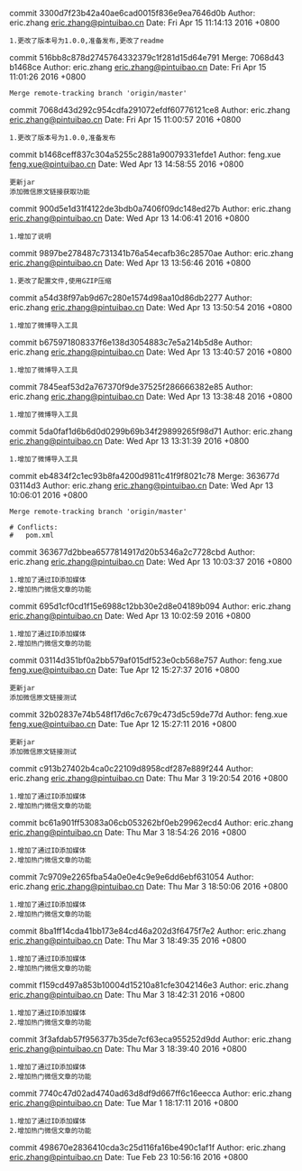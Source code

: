 commit 3300d7f23b42a40ae6cad0015f836e9ea7646d0b
Author: eric.zhang <eric.zhang@pintuibao.cn>
Date:   Fri Apr 15 11:14:13 2016 +0800

    1.更改了版本号为1.0.0,准备发布,更改了readme

commit 516bb8c878d2745764332379c1f281d15d64e791
Merge: 7068d43 b1468ce
Author: eric.zhang <eric.zhang@pintuibao.cn>
Date:   Fri Apr 15 11:01:26 2016 +0800

    Merge remote-tracking branch 'origin/master'

commit 7068d43d292c954cdfa291072efdf60776121ce8
Author: eric.zhang <eric.zhang@pintuibao.cn>
Date:   Fri Apr 15 11:00:57 2016 +0800

    1.更改了版本号为1.0.0,准备发布

commit b1468ceff837c304a5255c2881a90079331efde1
Author: feng.xue <feng.xue@pintuibao.cn>
Date:   Wed Apr 13 14:58:55 2016 +0800

    更新jar
    添加微信原文链接获取功能

commit 900d5e1d31f4122de3bdb0a7406f09dc148ed27b
Author: eric.zhang <eric.zhang@pintuibao.cn>
Date:   Wed Apr 13 14:06:41 2016 +0800

    1.增加了说明

commit 9897be278487c731341b76a54ecafb36c28570ae
Author: eric.zhang <eric.zhang@pintuibao.cn>
Date:   Wed Apr 13 13:56:46 2016 +0800

    1.更改了配置文件,使用GZIP压缩

commit a54d38f97ab9d67c280e1574d98aa10d86db2277
Author: eric.zhang <eric.zhang@pintuibao.cn>
Date:   Wed Apr 13 13:50:54 2016 +0800

    1.增加了微博导入工具

commit b675971808337f6e138d3054883c7e5a214b5d8e
Author: eric.zhang <eric.zhang@pintuibao.cn>
Date:   Wed Apr 13 13:40:57 2016 +0800

    1.增加了微博导入工具

commit 7845eaf53d2a767370f9de37525f286666382e85
Author: eric.zhang <eric.zhang@pintuibao.cn>
Date:   Wed Apr 13 13:38:48 2016 +0800

    1.增加了微博导入工具

commit 5da0faf1d6b6d0d0299b69b34f29899265f98d71
Author: eric.zhang <eric.zhang@pintuibao.cn>
Date:   Wed Apr 13 13:31:39 2016 +0800

    1.增加了微博导入工具

commit eb4834f2c1ec93b8fa4200d9811c41f9f8021c78
Merge: 363677d 03114d3
Author: eric.zhang <eric.zhang@pintuibao.cn>
Date:   Wed Apr 13 10:06:01 2016 +0800

    Merge remote-tracking branch 'origin/master'
    
    # Conflicts:
    #	pom.xml

commit 363677d2bbea6577814917d20b5346a2c7728cbd
Author: eric.zhang <eric.zhang@pintuibao.cn>
Date:   Wed Apr 13 10:03:37 2016 +0800

    1.增加了通过ID添加媒体
    2.增加热门微信文章的功能

commit 695d1cf0cd1f15e6988c12bb30e2d8e04189b094
Author: eric.zhang <eric.zhang@pintuibao.cn>
Date:   Wed Apr 13 10:02:59 2016 +0800

    1.增加了通过ID添加媒体
    2.增加热门微信文章的功能

commit 03114d351bf0a2bb579af015df523e0cb568e757
Author: feng.xue <feng.xue@pintuibao.cn>
Date:   Tue Apr 12 15:27:37 2016 +0800

    更新jar
    添加微信原文链接测试

commit 32b02837e74b548f17d6c7c679c473d5c59de77d
Author: feng.xue <feng.xue@pintuibao.cn>
Date:   Tue Apr 12 15:27:11 2016 +0800

    更新jar
    添加微信原文链接测试

commit c913b27402b4ca0c22109d8958cdf287e889f244
Author: eric.zhang <eric.zhang@pintuibao.cn>
Date:   Thu Mar 3 19:20:54 2016 +0800

    1.增加了通过ID添加媒体
    2.增加热门微信文章的功能

commit bc61a901ff53083a06cb053262bf0eb29962ecd4
Author: eric.zhang <eric.zhang@pintuibao.cn>
Date:   Thu Mar 3 18:54:26 2016 +0800

    1.增加了通过ID添加媒体
    2.增加热门微信文章的功能

commit 7c9709e2265fba54a0e0e4c9e9e6dd6ebf631054
Author: eric.zhang <eric.zhang@pintuibao.cn>
Date:   Thu Mar 3 18:50:06 2016 +0800

    1.增加了通过ID添加媒体
    2.增加热门微信文章的功能

commit 8ba1ff14cda41bb173e84cd46a202d3f6475f7e2
Author: eric.zhang <eric.zhang@pintuibao.cn>
Date:   Thu Mar 3 18:49:35 2016 +0800

    1.增加了通过ID添加媒体
    2.增加热门微信文章的功能

commit f159cd497a853b10004d15210a81cfe3042146e3
Author: eric.zhang <eric.zhang@pintuibao.cn>
Date:   Thu Mar 3 18:42:31 2016 +0800

    1.增加了通过ID添加媒体
    2.增加热门微信文章的功能

commit 3f3afdab57f956377b35de7cf63eca955252d9dd
Author: eric.zhang <eric.zhang@pintuibao.cn>
Date:   Thu Mar 3 18:39:40 2016 +0800

    1.增加了通过ID添加媒体
    2.增加热门微信文章的功能

commit 7740c47d02ad4740ad63d8df9d667ff6c16eecca
Author: eric.zhang <eric.zhang@pintuibao.cn>
Date:   Tue Mar 1 18:17:11 2016 +0800

    1.增加了通过ID添加媒体
    2.增加热门微信文章的功能

commit 498670e2836410cda3c25d116fa16be490c1af1f
Author: eric.zhang <eric.zhang@pintuibao.cn>
Date:   Tue Feb 23 10:56:16 2016 +0800

